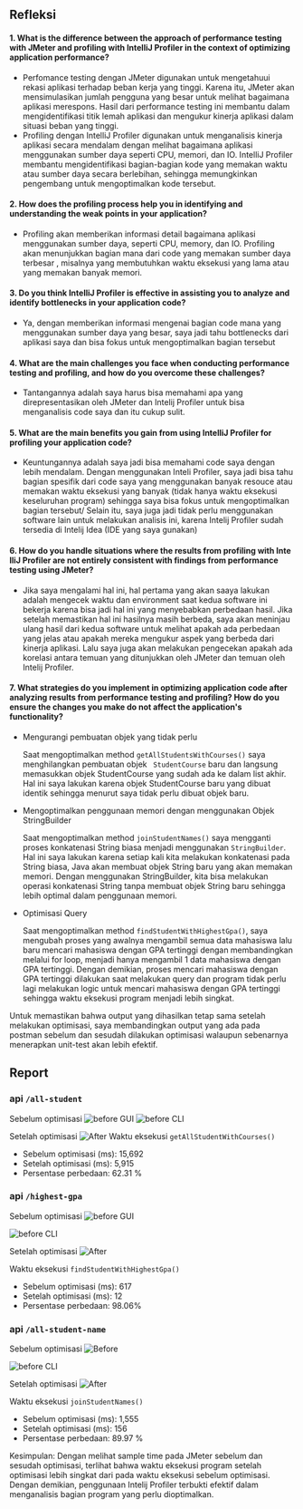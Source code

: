 ## Refleksi

#### 1.  What is the difference between the approach of performance testing with JMeter and profiling with IntelliJ Profiler in the context of optimizing application performance?

- Perfomance testing dengan JMeter digunakan untuk mengetahuui rekasi aplikasi terhadap beban kerja yang tinggi. Karena itu, JMeter akan mensimulasikan jumlah pengguna yang besar untuk melihat bagaimana aplikasi merespons. Hasil dari performance testing ini membantu dalam mengidentifikasi titik lemah aplikasi dan mengukur kinerja aplikasi dalam situasi beban yang tinggi.
- Profiling dengan IntelliJ Profiler digunakan untuk menganalisis kinerja aplikasi secara mendalam dengan melihat bagaimana aplikasi menggunakan sumber daya seperti CPU, memori, dan IO. IntelliJ Profiler membantu mengidentifikasi bagian-bagian kode yang memakan waktu atau sumber daya secara berlebihan, sehingga memungkinkan pengembang untuk mengoptimalkan kode tersebut.


#### 2. How does the profiling process help you in identifying and understanding the weak points in your application?

- Profiling akan memberikan informasi detail bagaimana aplikasi menggunakan sumber daya, seperti CPU, memory, dan IO. Profiling akan menunjukkan bagian mana dari code yang memakan sumber daya terbesar , misalnya yang membutuhkan waktu eksekusi yang lama atau yang memakan banyak memori. 

#### 3. Do you think IntelliJ Profiler is effective in assisting you to analyze and identify bottlenecks in your application code?

- Ya, dengan memberikan informasi mengenai bagian code mana yang menggunakan sumber daya yang besar, saya jadi tahu bottlenecks dari aplikasi saya dan bisa fokus untuk mengoptimalkan bagian tersebut


#### 4. What are the main challenges you face when conducting performance testing and profiling, and how do you overcome these challenges?

- Tantangannya adalah saya harus bisa memahami apa yang direpresentasikan oleh JMeter dan Intelij Profiler untuk bisa menganalisis code saya dan itu cukup sulit.


#### 5. What are the main benefits you gain from using IntelliJ Profiler for profiling your application code?
- Keuntungannya adalah saya jadi bisa memahami code saya dengan lebih mendalam. Dengan menggunakan Inteli Profiler, saya jadi bisa tahu bagian spesifik dari code saya yang menggunakan banyak resouce atau memakan waktu eksekusi yang banyak (tidak hanya waktu eksekusi keseluruhan program) sehingga saya bisa fokus untuk mengoptimalkan bagian tersebut/ Selain itu, saya juga jadi tidak perlu menggunakan software lain untuk melakukan analisis ini, karena Intelij Profiler sudah tersedia di Intelij Idea (IDE yang saya gunakan)

#### 6. How do you handle situations where the results from profiling with Inte	lliJ Profiler are not entirely consistent with findings from performance testing using JMeter?

- Jika saya mengalami hal ini, hal pertama yang akan saaya lakukan adalah mengecek waktu dan environment saat kedua software ini bekerja karena bisa jadi hal ini yang menyebabkan perbedaan hasil. Jika setelah memastikan hal ini hasilnya masih berbeda, saya akan meninjau ulang hasil dari kedua software untuk melihat apakah ada perbedaan yang jelas atau apakah mereka mengukur aspek yang berbeda dari kinerja aplikasi. Lalu saya juga akan melakukan pengecekan apakah ada korelasi antara temuan yang ditunjukkan oleh JMeter dan temuan oleh Intelij Profiler.

#### 7. What strategies do you implement in optimizing application code after analyzing results from performance testing and profiling? How do you ensure the changes you make do not affect the application's functionality?

- Mengurangi pembuatan objek yang tidak perlu

     Saat mengoptimalkan method ``` getAllStudentsWithCourses() ``` saya menghilangkan pembuatan objek ``` StudentCourse``` baru dan langsung memasukkan objek StudentCourse yang sudah ada ke dalam list akhir. Hal ini saya lakukan karena objek StudentCourse baru yang dibuat  identik sehingga menurut saya tidak perlu dibuat objek baru.
- Mengoptimalkan penggunaan memori dengan menggunakan Objek StringBuilder
    
    Saat mengoptimalkan method ```joinStudentNames()``` saya mengganti proses konkatenasi String biasa menjadi menggunakan ```StringBuilder```. Hal ini saya lakukan karena setiap kali kita melakukan konkatenasi pada String biasa, Java akan membuat objek String baru yang akan memakan memori. Dengan menggunakan StringBuilder, kita bisa melakukan operasi konkatenasi String tanpa membuat objek String baru sehingga lebih optimal dalam penggunaan memori.
- Optimisasi Query
  
    Saat mengoptimalkan method ```findStudentWithHighestGpa()```, saya mengubah proses yang awalnya mengambil semua data mahasiswa lalu baru mencari mahasiswa dengan GPA tertinggi dengan membandingkan melalui for loop, menjadi hanya mengambil 1 data mahasiswa dengan GPA tertinggi. Dengan demikian, proses mencari mahasiswa dengan GPA tertinggi dilakukan saat melakukan query dan program tidak perlu lagi melakukan logic untuk mencari mahasiswa dengan GPA tertinggi sehingga waktu eksekusi program menjadi lebih singkat.


Untuk memastikan bahwa output yang dihasilkan tetap sama setelah melakukan optimisasi, saya membandingkan output yang ada pada postman sebelum dan sesudah dilakukan optimisasi walaupun sebenarnya menerapkan unit-test akan lebih efektif.


## Report

### api ```/all-student```

Sebelum optimisasi
![before GUI](https://github.com/gnh374/exercise-profiling/assets/121223135/35ddf0c1-6dbe-45c0-bd00-8301aed102df)
![before CLI](https://github.com/gnh374/exercise-profiling/assets/121223135/e35b569b-db77-4aa0-861d-14f91d356574)

Setelah optimisasi
![After](https://github.com/gnh374/exercise-profiling/assets/121223135/eb03cd23-8585-4d6a-a9be-9ff57958229c)
Waktu eksekusi ```getAllStudentWithCourses()```
   
- Sebelum optimisasi (ms): 15,692
- Setelah optimisasi (ms): 5,915
- Persentase perbedaan: 62.31 %

### api ```/highest-gpa```

Sebelum optimisasi
![before GUI](https://github.com/gnh374/exercise-profiling/assets/121223135/c727cc5b-effd-4e6e-9c0e-071ad06f0852)


![before CLI](https://github.com/gnh374/exercise-profiling/assets/121223135/ca6d83eb-c29a-40bb-b9b7-b00dffb7b6aa)

Setelah optimisasi
![After](https://github.com/gnh374/exercise-profiling/assets/121223135/a420f25a-5a26-4127-9424-6ee4d0218d68)

Waktu eksekusi ```findStudentWithHighestGpa()```

- Sebelum optimisasi (ms): 617
- Setelah optimisasi (ms): 12
- Persentase perbedaan: 98.06%


### api ```/all-student-name```

Sebelum optimisasi
![Before](https://github.com/gnh374/exercise-profiling/assets/121223135/cbd251b7-849c-45ae-b4c9-b2a92eea094d)


![before CLI](https://github.com/gnh374/exercise-profiling/assets/121223135/feed0d81-e33b-4a09-9915-4aa7c37abddf)

Setelah optimisasi
![After](https://github.com/gnh374/exercise-profiling/assets/121223135/1a0cbd2a-37cd-4822-9ace-624591aefa2a)



Waktu eksekusi ```joinStudentNames()```

- Sebelum optimisasi (ms): 1,555
- Setelah optimisasi (ms): 156
- Persentase perbedaan: 89.97 %
    

Kesimpulan: Dengan melihat sample time pada JMeter sebelum dan sesudah optimisasi, terlihat bahwa waktu eksekusi program setelah optimisasi lebih singkat dari pada waktu eksekusi sebelum optimisasi. Dengan demikian, penggunaan Intelij Profiler terbukti efektif dalam menganalisis bagian program yang perlu dioptimalkan.

